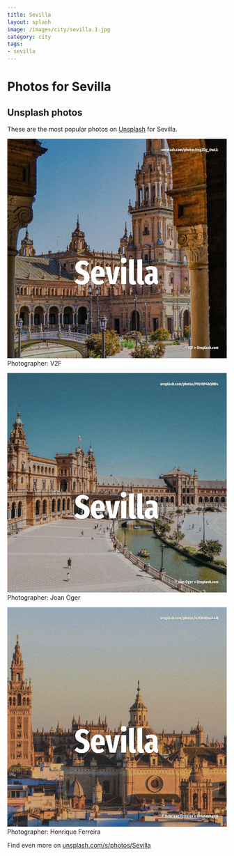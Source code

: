 ```yaml
---
title: Sevilla
layout: splash
image: /images/city/sevilla.1.jpg
category: city
tags:
- sevilla
---
```

# Photos for Sevilla
 
## Unsplash photos
These are the most popular photos on [Unsplash](https://unsplash.com) for Sevilla.
 
![Sevilla](/images/city/sevilla.1.jpg)
Photographer:  V2F
 
![Sevilla](/images/city/sevilla.2.jpg)
Photographer:  Joan Oger
 
![Sevilla](/images/city/sevilla.3.jpg)
Photographer:  Henrique Ferreira
 
Find even more on [unsplash.com/s/photos/Sevilla](https://unsplash.com/s/photos/Sevilla)
 
